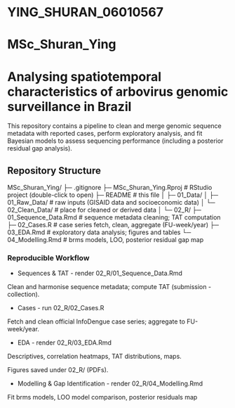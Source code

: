 # YING_SHURAN_06010567
# MSc_Shuran_Ying
#  Analysing spatiotemporal characteristics of arbovirus genomic surveillance in Brazil

This repository contains a pipeline to clean and merge genomic sequence metadata with reported cases, perform exploratory analysis, and fit Bayesian models to assess sequencing performance (including a posterior residual gap analysis).

## Repository Structure

MSc_Shuran_Ying/
├─ .gitignore
├─ MSc_Shuran_Ying.Rproj # RStudio project (double-click to open)
├─ README # this file
│
├─ 01_Data/
│ ├─ 01_Raw_Data/ # raw inputs (GISAID data and socioeconomic data)
│ └─ 02_Clean_Data/ # place for cleaned or derived data
│
└─ 02_R/
├─ 01_Sequence_Data.Rmd # sequence metadata cleaning; TAT computation
├─ 02_Cases.R # case series fetch, clean, aggregate (FU-week/year)
├─ 03_EDA.Rmd # exploratory data analysis; figures and tables
└─ 04_Modelling.Rmd # brms models, LOO, posterior residual gap map

### Reproducible Workflow

- Sequences & TAT - render 02_R/01_Sequence_Data.Rmd

Clean and harmonise sequence metadata; compute TAT (submission - collection).

- Cases - run 02_R/02_Cases.R

Fetch and clean official InfoDengue case series; aggregate to FU-week/year.

- EDA - render 02_R/03_EDA.Rmd

Descriptives, correlation heatmaps, TAT distributions, maps.

Figures saved under 02_R/ (PDFs).

- Modelling & Gap Identification - render 02_R/04_Modelling.Rmd

Fit brms models, LOO model comparison, posterior residuals map